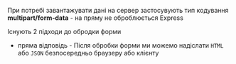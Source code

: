 При потребі завантажувати дані на сервер застосувують тип кодування **multipart/form-data** - на пряму не оброблюється Express

Існують 2 підходи до обродки форми

- пряма відповідь - Після обробки форми ми можемо надіслати `HTML` або `JSON` безпосередньо браузеру або клієнту
